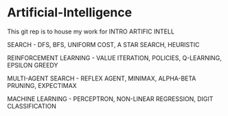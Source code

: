 # Artificial-Intelligence

This git rep is to house my work for INTRO ARTIFIC INTELL 

SEARCH - DFS, BFS, UNIFORM COST, A STAR SEARCH, HEURISTIC

REINFORCEMENT LEARNING - VALUE ITERATION, POLICIES, Q-LEARNING, EPSILON GREEDY

MULTI-AGENT SEARCH - REFLEX AGENT, MINIMAX, ALPHA-BETA PRUNING, EXPECTIMAX

MACHINE LEARNING - PERCEPTRON, NON-LINEAR REGRESSION, DIGIT CLASSIFICATION
